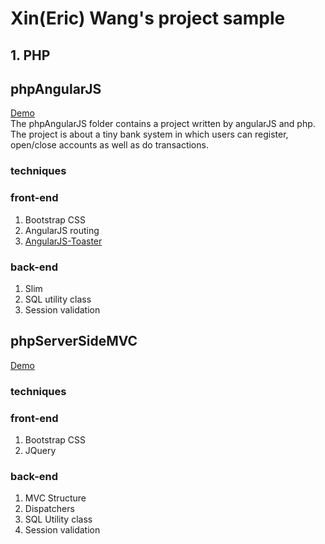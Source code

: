 # Xin(Eric) Wang's project sample
## 1. PHP
## phpAngularJS  
[Demo](https://php-assignment2.000webhostapp.com/firstNationalBank/ "Demo")  
The phpAngularJS folder contains a project written by angularJS and php. The project is about a tiny bank system in which users can register, open/close accounts as well as do transactions.  
### techniques
### front-end
1. Bootstrap CSS
2. AngularJS routing
3. [AngularJS-Toaster](https://github.com/jirikavi/AngularJS-Toaster)

### back-end
1. Slim
2. SQL utility class
3. Session validation

## phpServerSideMVC
[Demo](https://phpassignment3.000webhostapp.com/assignment3)
### techniques
### front-end
1. Bootstrap CSS
2. JQuery

### back-end
1. MVC Structure
2. Dispatchers
3. SQL Utility class
4. Session validation


